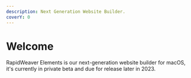 ```yaml
---
description: Next Generation Website Builder.
coverY: 0
---
```


# Welcome

RapidWeaver Elements is our next-generation website builder for macOS, it's currently in private beta and due for release later in 2023.

